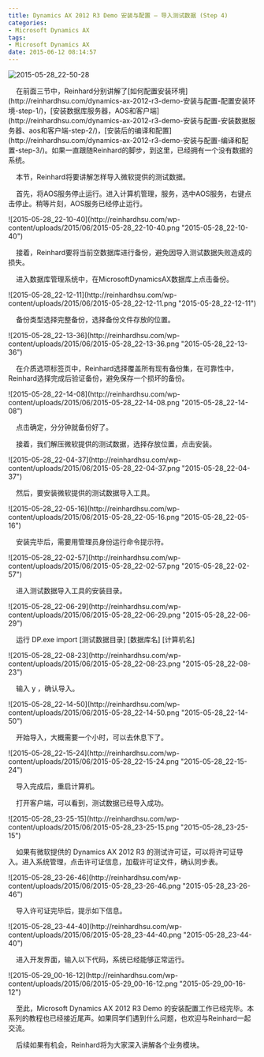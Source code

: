 ```yaml
---
title: Dynamics AX 2012 R3 Demo 安装与配置 – 导入测试数据 (Step 4)
categories:
- Microsoft Dynamics AX
tags:
- Microsoft Dynamics AX
date: 2015-06-12 08:14:57
---
```


![2015-05-28_22-50-28](http://reinhardhsu.com/wp-content/uploads/2015/06/2015-05-28_22-50-28.png "2015-05-28_22-50-28")
<p>&nbsp;&nbsp;&nbsp; 在前面三节中，Reinhard分别讲解了[如何配置安装环境](http://reinhardhsu.com/dynamics-ax-2012-r3-demo-安装与配置-配置安装环境-step-1/)，[安装数据库服务器，AOS和客户端](http://reinhardhsu.com/dynamics-ax-2012-r3-demo-安装与配置-安装数据服务器、aos和客户端-step-2/)，[安装后的编译和配置](http://reinhardhsu.com/dynamics-ax-2012-r3-demo-安装与配置-编译和配置-step-3/)。如果一直跟随Reinhard的脚步，到这里，已经拥有一个没有数据的系统。
<p>&nbsp;&nbsp;&nbsp; 本节，Reinhard将要讲解怎样导入微软提供的测试数据。
<p>&nbsp;&nbsp;&nbsp; 首先，将AOS服务停止运行。进入计算机管理，服务，选中AOS服务，右键点击停止。稍等片刻，AOS服务已经停止运行。
<p>![2015-05-28_22-10-40](http://reinhardhsu.com/wp-content/uploads/2015/06/2015-05-28_22-10-40.png "2015-05-28_22-10-40")
<p>&nbsp;&nbsp;&nbsp; 接着，Reinhard要将当前空数据库进行备份，避免因导入测试数据失败造成的损失。
<p>&nbsp;&nbsp;&nbsp; 进入数据库管理系统中，在MicrosoftDynamicsAX数据库上点击备份。
<p>![2015-05-28_22-12-11](http://reinhardhsu.com/wp-content/uploads/2015/06/2015-05-28_22-12-11.png "2015-05-28_22-12-11")
<p>&nbsp;&nbsp;&nbsp; 备份类型选择完整备份，选择备份文件存放的位置。
<p>![2015-05-28_22-13-36](http://reinhardhsu.com/wp-content/uploads/2015/06/2015-05-28_22-13-36.png "2015-05-28_22-13-36")
<p>&nbsp;&nbsp;&nbsp; 在介质选项标签页中，Reinhard选择覆盖所有现有备份集，在可靠性中，Reinhard选择完成后验证备份，避免保存一个损坏的备份。
<p>![2015-05-28_22-14-08](http://reinhardhsu.com/wp-content/uploads/2015/06/2015-05-28_22-14-08.png "2015-05-28_22-14-08")
<p>&nbsp;&nbsp;&nbsp; 点击确定，分分钟就备份好了。
<p>&nbsp;&nbsp;&nbsp; 接着，我们解压微软提供的测试数据，选择存放位置，点击安装。
<p>![2015-05-28_22-04-37](http://reinhardhsu.com/wp-content/uploads/2015/06/2015-05-28_22-04-37.png "2015-05-28_22-04-37")
<p>&nbsp;&nbsp;&nbsp; 然后，要安装微软提供的测试数据导入工具。
<p>![2015-05-28_22-05-16](http://reinhardhsu.com/wp-content/uploads/2015/06/2015-05-28_22-05-16.png "2015-05-28_22-05-16")
<p>&nbsp;&nbsp;&nbsp; 安装完毕后，需要用管理员身份运行命令提示符。
<p>![2015-05-28_22-02-57](http://reinhardhsu.com/wp-content/uploads/2015/06/2015-05-28_22-02-57.png "2015-05-28_22-02-57")
<p>&nbsp;&nbsp;&nbsp; 进入测试数据导入工具的安装目录。
<p>![2015-05-28_22-06-29](http://reinhardhsu.com/wp-content/uploads/2015/06/2015-05-28_22-06-29.png "2015-05-28_22-06-29")
<p>&nbsp;&nbsp;&nbsp; 运行 DP.exe import [测试数据目录] [数据库名] [计算机名]&nbsp;
<p>![2015-05-28_22-08-23](http://reinhardhsu.com/wp-content/uploads/2015/06/2015-05-28_22-08-23.png "2015-05-28_22-08-23")
<p>&nbsp;&nbsp;&nbsp; 输入 y ，确认导入。
<p>![2015-05-28_22-14-50](http://reinhardhsu.com/wp-content/uploads/2015/06/2015-05-28_22-14-50.png "2015-05-28_22-14-50")
<p>&nbsp;&nbsp;&nbsp; 开始导入，大概需要一个小时，可以去休息下了。
<p>![2015-05-28_22-15-24](http://reinhardhsu.com/wp-content/uploads/2015/06/2015-05-28_22-15-24.png "2015-05-28_22-15-24")
<p>&nbsp;&nbsp;&nbsp; 导入完成后，重启计算机。
<p>&nbsp;&nbsp;&nbsp; 打开客户端，可以看到，测试数据已经导入成功。
<p>![2015-05-28_23-25-15](http://reinhardhsu.com/wp-content/uploads/2015/06/2015-05-28_23-25-15.png "2015-05-28_23-25-15")
<p>&nbsp;&nbsp;&nbsp; 如果有微软提供的 Dynamics AX 2012 R3 的测试许可证，可以将许可证导入。进入系统管理，点击许可证信息，加载许可证文件，确认同步表。
<p>![2015-05-28_23-26-46](http://reinhardhsu.com/wp-content/uploads/2015/06/2015-05-28_23-26-46.png "2015-05-28_23-26-46")
<p>&nbsp;&nbsp;&nbsp; 导入许可证完毕后，提示如下信息。
<p>![2015-05-28_23-44-40](http://reinhardhsu.com/wp-content/uploads/2015/06/2015-05-28_23-44-40.png "2015-05-28_23-44-40")
<p>&nbsp;&nbsp;&nbsp; 进入开发界面，输入以下代码，系统已经能够正常运行。
<p>![2015-05-29_00-16-12](http://reinhardhsu.com/wp-content/uploads/2015/06/2015-05-29_00-16-12.png "2015-05-29_00-16-12")
<p>&nbsp;&nbsp;&nbsp; 至此，Microsoft Dynamics AX 2012 R3 Demo 的安装配置工作已经完毕。本系列的教程也已经接近尾声。如果同学们遇到什么问题，也欢迎与Reinhard一起交流。
<p>&nbsp;&nbsp;&nbsp; 后续如果有机会，Reinhard将为大家深入讲解各个业务模块。
